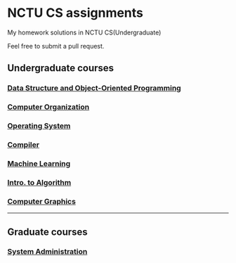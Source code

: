 # NCTU CS assignments
My homework solutions in NCTU CS(Undergraduate)

Feel free to submit a pull request.

## Undergraduate courses
### [Data Structure and Object-Oriented Programming](https://github.com/scdsr/NCTU-CS-assignments/tree/master/DSOOP_2018_Spring)
### [Computer Organization](https://github.com/scdsr/NCTU-CS-assignments/tree/master/CO_2018_Spring)
### [Operating System](https://github.com/scdsr/NCTU-CS-assignments/tree/master/OS_2018_Spring)
### [Compiler](https://github.com/scdsr/NCTU-CS-assignments/tree/master/Compiler_2018_Fall)
### [Machine Learning](https://github.com/scdsr/NCTU-CS-assignments/tree/master/ML_2018_Fall)
### [Intro. to Algorithm](https://github.com/scdsr/NCTU-CS-assignments/tree/master/Algo_2018_Fall)
### [Computer Graphics](https://github.com/scdsr/NCTU-CS-assignments/tree/master/CG_2018_Fall)

---
## Graduate courses
### [System Administration](https://github.com/scdsr/NCTU-CS-assignments/tree/master/SAP_2017_Fall)
